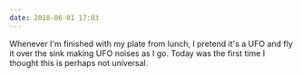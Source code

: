 ```yaml
---
date: 2018-06-01 17:03
---
```


Whenever I'm finished with my plate from lunch, I pretend it's a UFO and fly it
over the sink making UFO noises as I go. Today was the first time I thought this
is perhaps not universal.
